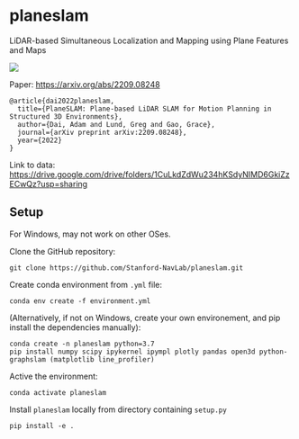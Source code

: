 # planeslam

LiDAR-based Simultaneous Localization and Mapping using Plane Features and Maps

![](https://github.com/Stanford-NavLab/planeslam/blob/main/rover_planeslam.gif)

Paper: https://arxiv.org/abs/2209.08248

```
@article{dai2022planeslam,
  title={PlaneSLAM: Plane-based LiDAR SLAM for Motion Planning in Structured 3D Environments},
  author={Dai, Adam and Lund, Greg and Gao, Grace},
  journal={arXiv preprint arXiv:2209.08248},
  year={2022}
}
```

Link to data: https://drive.google.com/drive/folders/1CuLkdZdWu234hKSdyNIMD6GkiZzECwQz?usp=sharing

## Setup
For Windows, may not work on other OSes.

Clone the GitHub repository:

    git clone https://github.com/Stanford-NavLab/planeslam.git

Create conda environment from `.yml` file:

    conda env create -f environment.yml
    
(Alternatively, if not on Windows, create your own environement, and pip install the dependencies manually):

    conda create -n planeslam python=3.7
    pip install numpy scipy ipykernel ipympl plotly pandas open3d python-graphslam (matplotlib line_profiler)
    

Active the environment:
   
    conda activate planeslam
   
Install `planeslam` locally from directory containing `setup.py`
   
    pip install -e .
    
